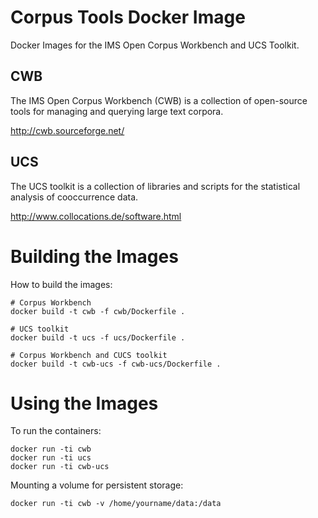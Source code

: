 # Corpus Tools Docker Image

Docker Images for the IMS Open Corpus Workbench and UCS Toolkit.

## CWB
The IMS Open Corpus Workbench (CWB) is a collection of open-source tools for managing and querying large text corpora.

http://cwb.sourceforge.net/

## UCS
The UCS toolkit is a collection of libraries and scripts for the statistical analysis of cooccurrence data.

http://www.collocations.de/software.html

# Building the Images

How to build the images:
```
# Corpus Workbench
docker build -t cwb -f cwb/Dockerfile .

# UCS toolkit
docker build -t ucs -f ucs/Dockerfile .

# Corpus Workbench and CUCS toolkit
docker build -t cwb-ucs -f cwb-ucs/Dockerfile .
```

# Using the Images

To run the containers:
```
docker run -ti cwb
docker run -ti ucs
docker run -ti cwb-ucs
```

Mounting a volume for persistent storage:
```
docker run -ti cwb -v /home/yourname/data:/data
```
